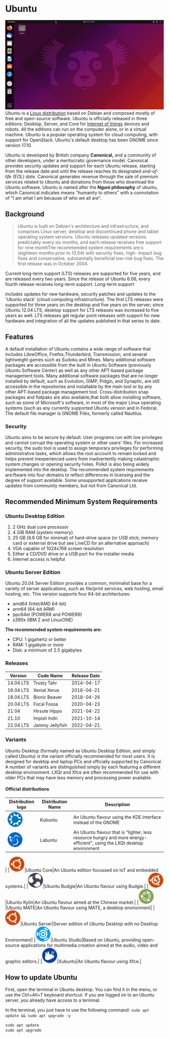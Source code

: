 # Ubuntu
![desktop image](desktop.png)
Ubuntu is a [Linux distribution](https://en.wikipedia.org/wiki/Linux_distribution) based on Debian and composed mostly of free and open-source software. Ubuntu is officially released in three editions: Desktop, Server, and Core for [Internet of things](https://en.wikipedia.org/wiki/Internet_of_things) devices and robots. All the editions can run on the computer alone, or in a virtual machine. Ubuntu is a popular operating system for cloud computing, with support for OpenStack. Ubuntu's default desktop has been GNOME since version 17.10.

Ubuntu is developed by British company **Canonical,** and a community of other developers, under a meritocratic governance model. Canonical provides security updates and support for each Ubuntu release, starting from the release date and until the release reaches its designated *end-of-life (EOL) date.* Canonical generates revenue through the sale of premium services related to Ubuntu and donations from those who download the Ubuntu software. Ubuntu is named after the **Nguni philosophy** of ubuntu, which Canonical indicates means "humanity to others" with a connotation of "I am what I am because of who we all are".

## Background
> Ubuntu is built on Debian's architecture and infrastructure, and comprises Linux server, desktop and discontinued phone and tablet operating system versions. Ubuntu releases updated versions predictably every six months, and each release receives free support for nine monthThe recommended system requirements are:s (eighteen months prior to 13.04) with security fixes, high- impact bug fixes and conservative, substantially beneficial low-risk bug fixes. The first release was in October 2004.


Current long-term support (LTS) releases are supported for five years, and are released every two years. Since the release of Ubuntu 6.06, every fourth release receives long-term support. Long-term support


includes updates for new hardware, security patches and updates to the 'Ubuntu stack' (cloud computing infrastructure). The first LTS releases were supported for three years on the desktop and five years on the server; since Ubuntu 12.04 LTS, desktop support for LTS releases was increased to five years as well. LTS releases get regular point releases with support for new hardware and integration of all the updates published in that series to date.

## Features
A default installation of Ubuntu contains a wide range of software that includes LibreOffice, Firefox,Thunderbird, Transmission, and several lightweight games such as Sudoku and Mines. Many additional software packages are accessible from the built in Ubuntu Software (previously Ubuntu Software Center) as well as any other APT-based package management tools. Many additional software packages that are no longer installed by default, such as Evolution, GIMP, Pidgin, and Synaptic, are still accessible in the repositories and installable by the main tool or by any other APT-based package management tool. Cross-distribution snap packages and flatpaks are also available,that both allow installing software, such as some of Microsoft's software, in most of the major Linux operating systems (such as any currently supported Ubuntu version and in Fedora). The default file manager is GNOME Files, formerly called Nautilus.

### Security 
Ubuntu aims to be secure by default. User programs run with low privileges and cannot corrupt the operating system or other users' files. For increased security, the sudo tool is used to assign temporary privileges for performing administrative tasks, which allows the root account to remain locked and helps prevent inexperienced users from inadvertently making catastrophic system changes or opening security holes. Polkit is also being widely implemented into the desktop. The recommended system requirements are:ftware into four domains to reflect differences in licensing and the degree of support available. Some unsupported applications receive updates from community members, but not from Canonical Ltd.

## Recommended Minimum System Requirements

### Ubuntu Desktop Edition
1.  2 GHz dual core processor
2.  4 GiB RAM (system memory)
3.  25 GB (8.6 GB for minimal) of hard-drive space (or USB stick, memory card or external drive but see
LiveCD for an alternative approach)
4. VGA capable of 1024x768 screen resolution
5.  Either a CD/DVD drive or a USB port for the installer media
6.  Internet access is helpful




### Ubuntu Server Edition
Ubuntu 20.04 Server Edition provides a common, minimalist base for a variety of server applications, such as file/print services, web hosting, email hosting, etc. This version supports four 64-bit architectures:

   * amd64 (Intel/AMD 64-bit)
   * arm64 (64-bit ARM)
   * ppc64el (POWER8 and POWER9)
   * s390x (IBM Z and LinuxONE)

**The recommended system requirements are:**
   * CPU: 1 gigahertz or better
   * RAM: 1 gigabyte or more
   * Disk: a minimum of 2.5 gigabytes

### Releases
| Version | Code Name     | Release Date|
|---------|---------------|-------------|
|14.04 LTS|Trusty Tahr    |2014-04-17   |
|16.04 LTS|Xenial Xerus   |2016-04-21   |
|18.04 LTS|Bionic Beaver  |2018-04-26   |
|20.04 LTS|Focal Fossa    |2020-04-23   |
|21.04    |Hirsute Hippo  |2021-04-22   |
|21.10    |Impish Indri   |2021-10-14   |
|22.04 LTS|Jammy Jellyfish|2022-04-21   |

### Variants
Ubuntu Desktop (formally named as Ubuntu Desktop Edition, and simply called Ubuntu) is the variant officially recommended for most users. It is designed for desktop and laptop PCs and officially supported by Canonical. A number of variants are distinguished simply by each featuring a different desktop environment. LXQt and Xfce are often recommended for use with older PCs that may have less memory and processing power available.

#### Official distributions
|Distribution logo|Distribution Name| Description|
|------------------|----------------|------------|
|![kubuntu image](kubuntu.png)|Kubuntu|An Ubuntu flavour using the KDE interface instead of the GNOME|
|![Lubuntu image](lubuntu.png)|Labuntu|An Ubuntu flavour that is "lighter, less resource hungry and more energy-efficient", using the LXQt desktop environment
|
|![ubuntu core image](core.png)|Ubuntu Core|An Ubuntu edition focussed on IoT and embedded systems.|
|![ubuntu budgie image](budgie.png)|Ubuntu Budgie|An Ubuntu flavour using Budgie.|
|![Ubuntu Kylin image](kylin.png)|Ubuntu Kylin|An Ubuntu flavour aimed at the Chinese market.|
|![ubuntu mate image](mate.png)|Ubuntu MATE|An Ubuntu flavour using MATE, a desktop environment|
|![ubuntu server image](ubuntu.png)|Ubuntu Server|Server edition of Ubuntu Desktop with no Desktop Environment|
|![ubuntu studio image](studio.png)|Ubuntu Studio|Based on Ubuntu, providing open-source applications for multimedia creation aimed at the audio, video and graphic editors.|
|![xubuntu image](xubuntu.png)|Xubuntu|An Ubuntu flavour using Xfce.|

## How to update Ubuntu 
First, open the terminal in Ubuntu desktop. You can find it in the menu, or use the Ctrl+Alt+T keyboard shortcut. If you are logged on to an Ubuntu server, you already have access to a terminal.

In the terminal, you just have to use the following command:
`sudo apt update && sudo apt upgrade -y`
```
sudo apt update
sudo apt upgrade
```
